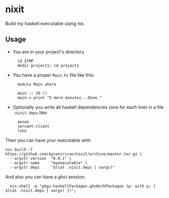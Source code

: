 # nixit

Build my haskell executable using nix.

## Usage

  - You are in your project's directory
    ```
      cd $TMP
      mkdir project1; cd project1
    ```
    
  - You have a proper `Main.hs` file like this:
    ```
      module Main where
      
      main :: IO ()
      main = print "5 more minutes...Done."
    ```
  - Optionally you write all haskell dependencies (one for each line)
    in a file `.nixit.deps` like:
    ```
      aeson
      servant-client
      lens
    ```
    
Then you can have your executable with:
```
nix build -f https://github.com/aycanirican/nixit/archive/master.tar.gz \
  --argstr version  "0.0.1" \
  --argstr name     "myexecutable" \
  --argstr deps     "$(cat .nixit.deps | xargs)"
```

And also you can have a ghci session:
```
  nix-shell -p "pkgs.haskellPackages.ghcWithPackages (p: with p; [ $(cat .nixit.deps | xargs) ])";
```
